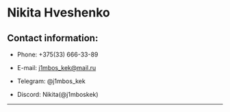 # Nikita Hveshenko

## Contact information:

- Phone: +375(33) 666-33-89

- E-mail: j1mbos_kek@mail.ru

- Telegram: @j1mbos_kek

- Discord: Nikita(@j1mboskek)

---